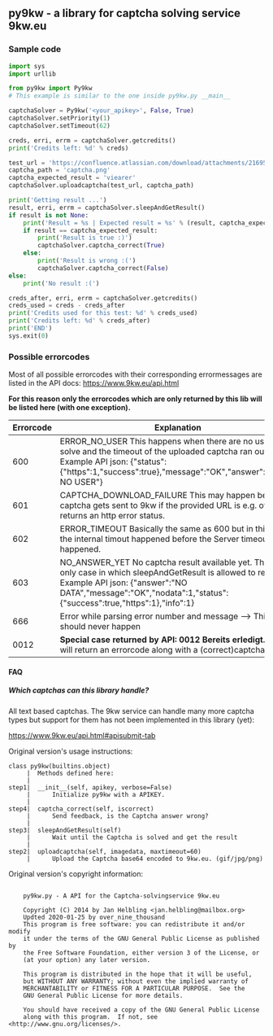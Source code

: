 ## py9kw - a library for captcha solving service 9kw.eu

### Sample code
```python
import sys
import urllib

from py9kw import Py9kw
# This example is similar to the one inside py9kw.py __main__

captchaSolver = Py9kw('<your_apikey>', False, True)
captchaSolver.setPriority(1)
captchaSolver.setTimeout(62)

creds, erri, errm = captchaSolver.getcredits()
print('Credits left: %d' % creds)

test_url = 'https://confluence.atlassian.com/download/attachments/216957808/captcha.png?version=1&modificationDate=1272411042125&api=v2'
captcha_path = 'captcha.png'
captcha_expected_result = 'viearer'
captchaSolver.uploadcaptcha(test_url, captcha_path)

print('Getting result ...')
result, erri, errm = captchaSolver.sleepAndGetResult()
if result is not None:
    print('Result = %s | Expected result = %s' % (result, captcha_expected_result))
    if result == captcha_expected_result:
        print('Result is true :)')
        captchaSolver.captcha_correct(True)
    else:
        print('Result is wrong :(')
        captchaSolver.captcha_correct(False)
else:
    print('No result :(')

creds_after, erri, errm = captchaSolver.getcredits()
creds_used = creds - creds_after
print('Credits used for this test: %d' % creds_used)
print('Credits left: %d' % creds_after)
print('END')
sys.exit(0)

```
### Possible errorcodes
Most of all possible errorcodes with their corresponding errormessages are listed in the API docs: https://www.9kw.eu/api.html

**For this reason only the errorcodes which are only returned by this lib will be listed here (with one exception).**

Errorcode | Explanation
--- | ---
600 | ERROR_NO_USER This happens when there are no users to solve and the timeout of the uploaded captcha ran out. Example API json: {"status":{"https":1,"success":true},"message":"OK","answer":"ERROR NO USER"}
601 | CAPTCHA_DOWNLOAD_FAILURE This may happen before a captcha gets sent to 9kw if the provided URL is e.g. offline or returns an http error status.
602 | ERROR_TIMEOUT Basically the same as 600 but in this case, the internal timout happened before the Server timeout happened.
603 | NO_ANSWER_YET No captcha result available yet. This is the only case in which sleepAndGetResult is allowed to retry. Example API json: {"answer":"NO DATA","message":"OK","nodata":1,"status":{"success":true,"https":1},"info":1}
666 | Error while parsing error number and message --> This should never happen
0012 | **Special case returned by API: 0012 Bereits erledigt.** This will return an errorcode along with a (correct)captcha result!

#### FAQ

##### Which captchas can this library handle?
All text based captchas. The 9kw service can handle many more captcha types but support for them has not been implemented in this library (yet):

https://www.9kw.eu/api.html#apisubmit-tab

Original version's usage instructions:
```
class py9kw(builtins.object)
     |  Methods defined here:
     |  
step1|  __init__(self, apikey, verbose=False)
     |      Initialize py9kw with a APIKEY.
     |  
step4|  captcha_correct(self, iscorrect)
     |      Send feedback, is the Captcha answer wrong?
     |  
step3|  sleepAndGetResult(self)
     |      Wait until the Captcha is solved and get the result
     |  
step2|  uploadcaptcha(self, imagedata, maxtimeout=60)
     |      Upload the Captcha base64 encoded to 9kw.eu. (gif/jpg/png)
```


Original version's copyright information:
```

    py9kw.py - A API for the Captcha-solvingservice 9kw.eu

    Copyright (C) 2014 by Jan Helbling <jan.helbling@mailbox.org>
    Updted 2020-01-25 by over_nine_thousand
    This program is free software: you can redistribute it and/or modify
    it under the terms of the GNU General Public License as published by
    the Free Software Foundation, either version 3 of the License, or
    (at your option) any later version.

    This program is distributed in the hope that it will be useful,
    but WITHOUT ANY WARRANTY; without even the implied warranty of
    MERCHANTABILITY or FITNESS FOR A PARTICULAR PURPOSE.  See the
    GNU General Public License for more details.

    You should have received a copy of the GNU General Public License
    along with this program.  If not, see <http://www.gnu.org/licenses/>.

```